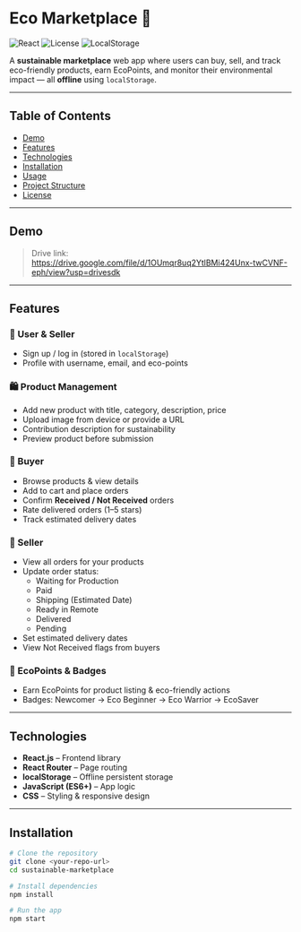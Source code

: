 # Eco Marketplace 🌱

![React](https://img.shields.io/badge/React-17.0.2-blue?logo=react&logoColor=white) ![License](https://img.shields.io/badge/License-MIT-green) ![LocalStorage](https://img.shields.io/badge/Storage-localStorage-orange)

A **sustainable marketplace** web app where users can buy, sell, and track eco-friendly products, earn EcoPoints, and monitor their environmental impact — all **offline** using `localStorage`.

---

## Table of Contents

- [Demo](#demo)  
- [Features](#features)  
- [Technologies](#technologies)  
- [Installation](#installation)  
- [Usage](#usage)  
- [Project Structure](#project-structure)  
- [License](#license)  

---

## Demo

> Drive link: https://drive.google.com/file/d/1OUmqr8uq2YtlBMi424Unx-twCVNF-eph/view?usp=drivesdk 

---

## Features

### 🌿 User & Seller

- Sign up / log in (stored in `localStorage`)  
- Profile with username, email, and eco-points  

### 🛍️ Product Management

- Add new product with title, category, description, price  
- Upload image from device or provide a URL  
- Contribution description for sustainability  
- Preview product before submission  

### 🛒 Buyer

- Browse products & view details  
- Add to cart and place orders  
- Confirm **Received / Not Received** orders  
- Rate delivered orders (1–5 stars)  
- Track estimated delivery dates  

### 🏪 Seller

- View all orders for your products  
- Update order status:  
  - Waiting for Production  
  - Paid  
  - Shipping (Estimated Date)  
  - Ready in Remote  
  - Delivered  
  - Pending  
- Set estimated delivery dates  
- View Not Received flags from buyers  

### 🌟 EcoPoints & Badges

- Earn EcoPoints for product listing & eco-friendly actions  
- Badges: Newcomer → Eco Beginner → Eco Warrior → EcoSaver  

---

## Technologies

- **React.js** – Frontend library  
- **React Router** – Page routing  
- **localStorage** – Offline persistent storage  
- **JavaScript (ES6+)** – App logic  
- **CSS** – Styling & responsive design  

---

## Installation

```bash
# Clone the repository
git clone <your-repo-url>
cd sustainable-marketplace

# Install dependencies
npm install

# Run the app
npm start
